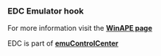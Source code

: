 ### EDC Emulator hook

For more information visit the [**WinAPE page**](https://github.com/PhoenixInteractiveNL/edc-masterhook/wiki/Emulator-winape#menu)

EDC is part of [**emuControlCenter**](https://github.com/PhoenixInteractiveNL/emuControlCenter/wiki)
